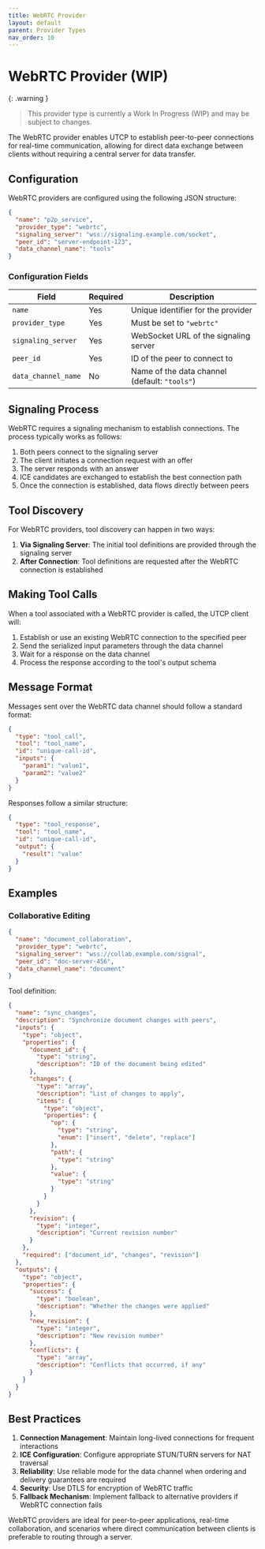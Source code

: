 ```yaml
---
title: WebRTC Provider
layout: default
parent: Provider Types
nav_order: 10
---
```


# WebRTC Provider (WIP)

{: .warning }
> This provider type is currently a Work In Progress (WIP) and may be subject to changes.

The WebRTC provider enables UTCP to establish peer-to-peer connections for real-time communication, allowing for direct data exchange between clients without requiring a central server for data transfer.

## Configuration

WebRTC providers are configured using the following JSON structure:

```json
{
  "name": "p2p_service",
  "provider_type": "webrtc",
  "signaling_server": "wss://signaling.example.com/socket",
  "peer_id": "server-endpoint-123",
  "data_channel_name": "tools"
}
```

### Configuration Fields

| Field | Required | Description |
|-------|----------|-------------|
| `name` | Yes | Unique identifier for the provider |
| `provider_type` | Yes | Must be set to `"webrtc"` |
| `signaling_server` | Yes | WebSocket URL of the signaling server |
| `peer_id` | Yes | ID of the peer to connect to |
| `data_channel_name` | No | Name of the data channel (default: `"tools"`) |

## Signaling Process

WebRTC requires a signaling mechanism to establish connections. The process typically works as follows:

1. Both peers connect to the signaling server
2. The client initiates a connection request with an offer
3. The server responds with an answer
4. ICE candidates are exchanged to establish the best connection path
5. Once the connection is established, data flows directly between peers

## Tool Discovery

For WebRTC providers, tool discovery can happen in two ways:

1. **Via Signaling Server**: The initial tool definitions are provided through the signaling server
2. **After Connection**: Tool definitions are requested after the WebRTC connection is established

## Making Tool Calls

When a tool associated with a WebRTC provider is called, the UTCP client will:

1. Establish or use an existing WebRTC connection to the specified peer
2. Send the serialized input parameters through the data channel
3. Wait for a response on the data channel
4. Process the response according to the tool's output schema

## Message Format

Messages sent over the WebRTC data channel should follow a standard format:

```json
{
  "type": "tool_call",
  "tool": "tool_name",
  "id": "unique-call-id",
  "inputs": {
    "param1": "value1",
    "param2": "value2"
  }
}
```

Responses follow a similar structure:

```json
{
  "type": "tool_response",
  "tool": "tool_name",
  "id": "unique-call-id",
  "output": {
    "result": "value"
  }
}
```

## Examples

### Collaborative Editing

```json
{
  "name": "document_collaboration",
  "provider_type": "webrtc",
  "signaling_server": "wss://collab.example.com/signal",
  "peer_id": "doc-server-456",
  "data_channel_name": "document"
}
```

Tool definition:
```json
{
  "name": "sync_changes",
  "description": "Synchronize document changes with peers",
  "inputs": {
    "type": "object",
    "properties": {
      "document_id": {
        "type": "string",
        "description": "ID of the document being edited"
      },
      "changes": {
        "type": "array",
        "description": "List of changes to apply",
        "items": {
          "type": "object",
          "properties": {
            "op": {
              "type": "string",
              "enum": ["insert", "delete", "replace"]
            },
            "path": {
              "type": "string"
            },
            "value": {
              "type": "string"
            }
          }
        }
      },
      "revision": {
        "type": "integer",
        "description": "Current revision number"
      }
    },
    "required": ["document_id", "changes", "revision"]
  },
  "outputs": {
    "type": "object",
    "properties": {
      "success": {
        "type": "boolean",
        "description": "Whether the changes were applied"
      },
      "new_revision": {
        "type": "integer",
        "description": "New revision number"
      },
      "conflicts": {
        "type": "array",
        "description": "Conflicts that occurred, if any"
      }
    }
  }
}
```

## Best Practices

1. **Connection Management**: Maintain long-lived connections for frequent interactions
2. **ICE Configuration**: Configure appropriate STUN/TURN servers for NAT traversal
3. **Reliability**: Use reliable mode for the data channel when ordering and delivery guarantees are required
4. **Security**: Use DTLS for encryption of WebRTC traffic
5. **Fallback Mechanism**: Implement fallback to alternative providers if WebRTC connection fails

WebRTC providers are ideal for peer-to-peer applications, real-time collaboration, and scenarios where direct communication between clients is preferable to routing through a server.

